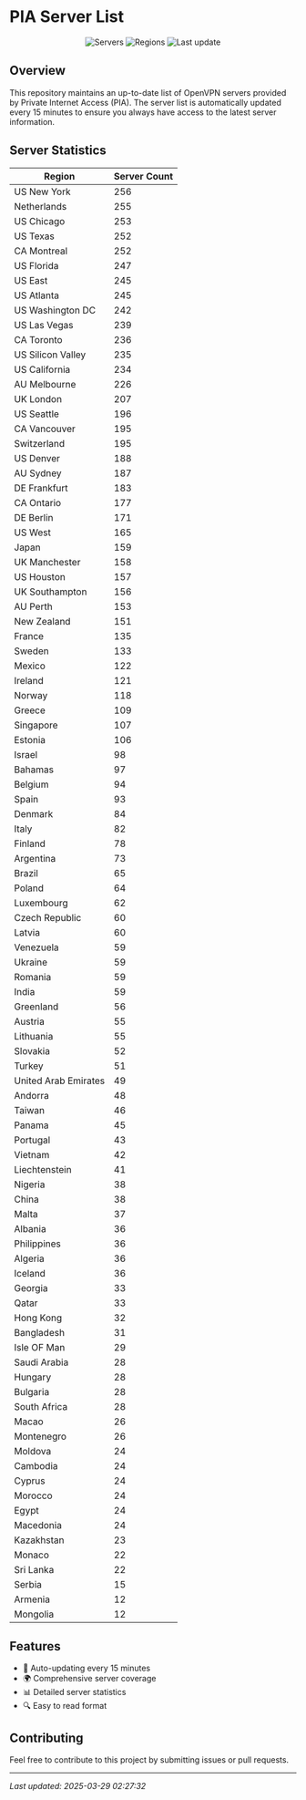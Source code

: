 # PIA Server List

<div align="center">

![Servers](https://img.shields.io/badge/servers-9,824-blue)
![Regions](https://img.shields.io/badge/regions-97-blue)
![Last update](https://img.shields.io/badge/Last_Updated-March_28_2025_21:27_EST-blue)

</div>

## Overview
This repository maintains an up-to-date list of OpenVPN servers provided by Private Internet Access (PIA). The server list is automatically updated every 15 minutes to ensure you always have access to the latest server information.

## Server Statistics
| Region | Server Count |
|--------|--------------|
| US New York                    | 256          |
| Netherlands                    | 255          |
| US Chicago                     | 253          |
| US Texas                       | 252          |
| CA Montreal                    | 252          |
| US Florida                     | 247          |
| US East                        | 245          |
| US Atlanta                     | 245          |
| US Washington DC               | 242          |
| US Las Vegas                   | 239          |
| CA Toronto                     | 236          |
| US Silicon Valley              | 235          |
| US California                  | 234          |
| AU Melbourne                   | 226          |
| UK London                      | 207          |
| US Seattle                     | 196          |
| CA Vancouver                   | 195          |
| Switzerland                    | 195          |
| US Denver                      | 188          |
| AU Sydney                      | 187          |
| DE Frankfurt                   | 183          |
| CA Ontario                     | 177          |
| DE Berlin                      | 171          |
| US West                        | 165          |
| Japan                          | 159          |
| UK Manchester                  | 158          |
| US Houston                     | 157          |
| UK Southampton                 | 156          |
| AU Perth                       | 153          |
| New Zealand                    | 151          |
| France                         | 135          |
| Sweden                         | 133          |
| Mexico                         | 122          |
| Ireland                        | 121          |
| Norway                         | 118          |
| Greece                         | 109          |
| Singapore                      | 107          |
| Estonia                        | 106          |
| Israel                         | 98           |
| Bahamas                        | 97           |
| Belgium                        | 94           |
| Spain                          | 93           |
| Denmark                        | 84           |
| Italy                          | 82           |
| Finland                        | 78           |
| Argentina                      | 73           |
| Brazil                         | 65           |
| Poland                         | 64           |
| Luxembourg                     | 62           |
| Czech Republic                 | 60           |
| Latvia                         | 60           |
| Venezuela                      | 59           |
| Ukraine                        | 59           |
| Romania                        | 59           |
| India                          | 59           |
| Greenland                      | 56           |
| Austria                        | 55           |
| Lithuania                      | 55           |
| Slovakia                       | 52           |
| Turkey                         | 51           |
| United Arab Emirates           | 49           |
| Andorra                        | 48           |
| Taiwan                         | 46           |
| Panama                         | 45           |
| Portugal                       | 43           |
| Vietnam                        | 42           |
| Liechtenstein                  | 41           |
| Nigeria                        | 38           |
| China                          | 38           |
| Malta                          | 37           |
| Albania                        | 36           |
| Philippines                    | 36           |
| Algeria                        | 36           |
| Iceland                        | 36           |
| Georgia                        | 33           |
| Qatar                          | 33           |
| Hong Kong                      | 32           |
| Bangladesh                     | 31           |
| Isle OF Man                    | 29           |
| Saudi Arabia                   | 28           |
| Hungary                        | 28           |
| Bulgaria                       | 28           |
| South Africa                   | 28           |
| Macao                          | 26           |
| Montenegro                     | 26           |
| Moldova                        | 24           |
| Cambodia                       | 24           |
| Cyprus                         | 24           |
| Morocco                        | 24           |
| Egypt                          | 24           |
| Macedonia                      | 24           |
| Kazakhstan                     | 23           |
| Monaco                         | 22           |
| Sri Lanka                      | 22           |
| Serbia                         | 15           |
| Armenia                        | 12           |
| Mongolia                       | 12           |

## Features
- 🔄 Auto-updating every 15 minutes
- 🌍 Comprehensive server coverage
- 📊 Detailed server statistics
- 🔍 Easy to read format

## Contributing
Feel free to contribute to this project by submitting issues or pull requests.

---
*Last updated: 2025-03-29 02:27:32*